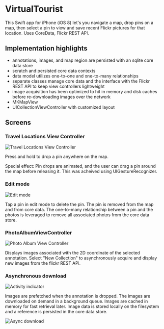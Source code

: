 # VirtualTourist
This Swift app for iPhone (iOS 8) let's you navigate a map, drop pins on a map, then select a pin to view and save recent Flickr pictures for that location. Uses CoreData, Flickr REST API.

## Implementation highlights
* annotations, images, and map region are persisted with an sqlite core data store
* scratch and persisted core data contexts
* data model utilizes one-to-one and one-to-many relationships
* separate classes manage core data and the interface with the Flickr REST API to keep view controllers lightweight
* image acquisition has been optimized to hit in memory and disk caches before re-downloading images over the network
* MKMapView
* UICollectionViewController with customized layout


## Screens

### Travel Locations View Controller

![Travel Locations View Controller](/../screenshots/VirtualTourist_screenshot_TravelLocationsViewController.png?raw=true "Travel Locations View Controller")

Press and hold to drop a pin anywhere on the map.

Special effect: Pin drops are animated, and the user can drag a pin around the map before releasing it. This was acheived using UIGestureRecognizer.

### Edit mode

![Edit mode](/../screenshots/VirtualTourist_EditMode.png?raw=true "Edit mode")

Tap a pin in edit mode to delete the pin. The pin is removed from the map and from core data. The one-to-many relationship between a pin and the photos is leveraged to remove all associated photos from the core data store.

### PhotoAlbumViewController

![Photo Album View Controller](/../screenshots/VirtualTourist_screenshot_PhotoAlbumViewController.png?raw=true "Photo Album View Controller")

Displays images associated with the 2D coordinate of the selected annotation. Select "New Collection" to asynchronously acquire and display new images from the flickr REST API.

### Asynchronous download

![Activity indicator](/../screenshots/VirtualTourist_screenshot_download_activity.png?raw=true "Activity indicator")

Images are prefetched when the annotation is dropped. The images are downloaded on demand in a background queue. Images are cached in memory for fast retrieval later. Image data is stored locally on the filesystem and a reference is persisted in the core data store.

![Async download](/../screenshots/VirtualToursit_screenshot_async_download.png?raw=true "Async download")

